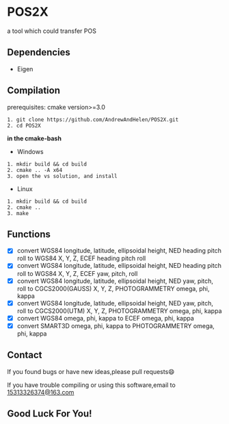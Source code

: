 # POS2X

a tool which could transfer POS


## Dependencies

* Eigen

##  Compilation
prerequisites: cmake version>=3.0

```
1. git clone https://github.com/AndrewAndHelen/POS2X.git
2. cd POS2X
```

**in the cmake-bash**
* Windows
```
1. mkdir build && cd build
2. cmake .. -A x64
3. open the vs solution, and install
```
* Linux
```
1. mkdir build && cd build
2. cmake ..
3. make
```

## Functions
- [x] convert WGS84 longitude, latitude, ellipsoidal height, NED heading pitch roll to WGS84 X, Y, Z, ECEF heading pitch roll
- [x] convert WGS84 longitude, latitude, ellipsoidal height, NED heading pitch roll to WGS84 X, Y, Z, ECEF yaw, pitch, roll
- [x] convert WGS84 longitude, latitude, ellipsoidal height, NED yaw, pitch, roll to CGCS2000(GAUSS) X, Y, Z, PHOTOGRAMMETRY  omega, phi, kappa
- [x] convert WGS84 longitude, latitude, ellipsoidal height, NED yaw, pitch, roll to CGCS2000(UTM) X, Y, Z, PHOTOGRAMMETRY  omega, phi, kappa
- [x] convert WGS84 omega, phi, kappa to ECEF omega, phi, kappa
- [x] convert SMART3D omega, phi, kappa to PHOTOGRAMMETRY omega, phi, kappa

## Contact

If you found bugs or have new ideas,please pull requests😄  

If you have trouble compiling or using this software,email to [15313326374@163.com](mailto:15313326374@163.com)

## Good Luck For You!

